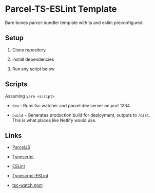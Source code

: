 # Parcel-TS-ESLint Template

Bare bones parcel-bundler template with ts and eslint preconfigured.

## Setup

1. Clone repository

2. Install dependencies

3. Run any script below

## Scripts

Assuming `yarn <script>`

- `dev` - Runs tsc watcher and parcel dev server on port 1234

- `build` - Generates production build for deployment, outputs to `/dist`. This is what places like Netlify would use.

## Links

- [ParcelJS](https://parceljs.org)

- [Typescript](https://www.typescriptlang.org/)

- [ESLint](https://eslint.org/)

- [Typescript-ESLint](https://github.com/typescript-eslint/typescript-eslint)

- [tsc-watch npm](https://www.npmjs.com/package/tsc-watch)
